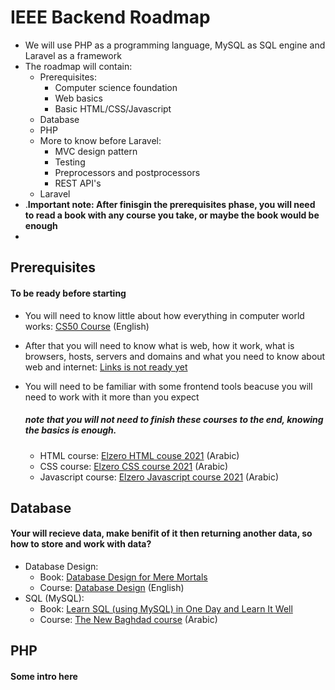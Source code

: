 
# IEEE Backend Roadmap

- We will use PHP as a programming language, MySQL as SQL engine and Laravel as a framework
- The roadmap will contain:
  - Prerequisites:
    - Computer science foundation
    - Web basics
    - Basic HTML/CSS/Javascript
  - Database
  - PHP
  - More to know before Laravel:
    - MVC design pattern
    - Testing
    - Preprocessors and postprocessors
    - REST API's
  - Laravel
- .**Important note: After finisgin the prerequisites phase, you will need to read a book with any course you take, or maybe the book would be enough**
- 

## Prerequisites
#### To be ready before starting

- You will need to know little about how everything in computer world works:
    [CS50 Course](https://www.edx.org/course/introduction-computer-science-harvardx-cs50x) (English)

- After that you will need to know what is web, how it work, what is browsers, hosts, servers and domains and what you need to know about web and internet:
    [Links is not ready yet](url)
    
    
- You will need to be familiar with some frontend tools beacuse you will need to work with it more than you expect
    ##### note that you will not need to finish these courses to the end, knowing the basics is enough.
  - HTML course: [Elzero HTML couse 2021](https://www.youtube.com/watch?v=6QAELgirvjs&list=PLDoPjvoNmBAw_t_XWUFbBX-c9MafPk9ji) (Arabic)
  - CSS course: [Elzero CSS course 2021](https://www.youtube.com/watch?v=X1ulCwyhCVM&list=PLDoPjvoNmBAzjsz06gkzlSrlev53MGIKe) (Arabic)
  - Javascript course: [Elzero Javascript course 2021](https://www.youtube.com/watch?v=GM6dQBmc-Xg&list=PLDoPjvoNmBAx3kiplQR_oeDqLDBUDYwVv) (Arabic)


## Database
#### Your will recieve data, make benifit of it then returning another data, so how to store and work with data?

- Database Design:
  - Book: [Database Design for Mere Mortals](https://www.amazon.com/Database-Design-Mere-Mortals-Hands/dp/0201752840)
  - Course: [Database Design](https://www.udemy.com/course/database-design-and-management/) (English)
- SQL (MySQL):
  - Book: [ Learn SQL (using MySQL) in One Day and Learn It Well](https://www.amazon.com/SQL-Beginners-Hands-Project-Project/dp/1731039662?_encoding=UTF8&qid=1628268685&sr=1-9&linkCode=sl1&tag=solutionsre04-20&linkId=6dfcf2bfc4e95af8907fd157b8e78e2c&language=en_US&ref_=as_li_ss_tl)
  - Course: [The New Baghdad course](https://www.youtube.com/watch?v=Apq8FuGNODM&list=PLF8OvnCBlEY25O_Ql0CrgQUAc5NVYkWF2) (Arabic)


## PHP
#### Some intro here
